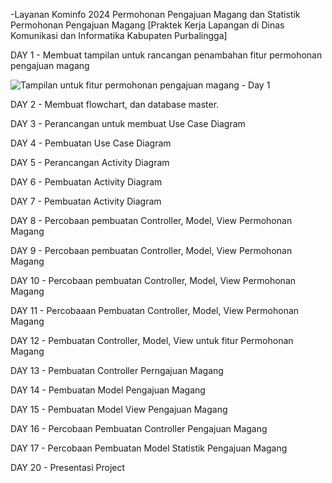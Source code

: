 -Layanan Kominfo 2024 Permohonan Pengajuan Magang dan Statistik Permohonan Pengajuan Magang
[Praktek Kerja Lapangan di Dinas Komunikasi dan Informatika Kabupaten Purbalingga]

DAY 1 - Membuat tampilan untuk rancangan penambahan fitur permohonan pengajuan magang

![Tampilan untuk fitur permohonan pengajuan magang - Day 1](https://github.com/user-attachments/assets/3781d1e7-9397-4c2b-a35e-1e3dd568bba0)


DAY 2 - Membuat flowchart, dan database master.

DAY 3 - Perancangan untuk membuat Use Case Diagram

DAY 4 - Pembuatan Use Case Diagram

DAY 5 - Perancangan Activity Diagram

DAY 6 - Pembuatan Activity Diagram

DAY 7 - Pembuatan Activity Diagram

DAY 8 - Percobaan pembuatan Controller, Model, View Permohonan Magang

DAY 9 - Percobaan pembuatan Controller, Model, View Permohonan Magang

DAY 10 - Percobaan pembuatan Controller, Model, View Permohonan Magang

DAY 11 - Percobaaan Pembuatan Controller, Model, View Permohonan Magang

DAY 12 - Pembuatan Controller, Model, View untuk fitur Permohonan Magang

DAY 13 - Pembuatan Controller Perngajuan Magang

DAY 14 - Pembuatan Model Pengajuan Magang

DAY 15 - Pembuatan Model View Pengajuan Magang

DAY 16 - Percobaan Pembuatan Controller Pengajuan Magang

DAY 17 - Percobaan Pembuatan Model Statistik Pengajuan Magang

DAY 20 - Presentasi Project 

